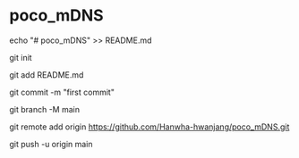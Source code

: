 # poco_mDNS

echo "# poco_mDNS" >> README.md

git init

git add README.md

git commit -m "first commit"

git branch -M main

git remote add origin https://github.com/Hanwha-hwanjang/poco_mDNS.git

git push -u origin main
